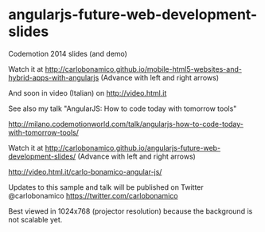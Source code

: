 angularjs-future-web-development-slides
=======================================

Codemotion 2014 slides (and demo) 

Watch it at http://carlobonamico.github.io/mobile-html5-websites-and-hybrid-apps-with-angularjs
(Advance with left and right arrows)

And soon in video (Italian) on 
http://video.html.it


See also my talk "AngularJS: How to code today with tomorrow tools"

http://milano.codemotionworld.com/talk/angularjs-how-to-code-today-with-tomorrow-tools/

Watch it at http://carlobonamico.github.io/angularjs-future-web-development-slides/
(Advance with left and right arrows)

http://video.html.it/carlo-bonamico-angular-js/

Updates to this sample and talk will be published on Twitter @carlobonamico
https://twitter.com/carlobonamico

Best viewed in 1024x768 (projector resolution) because the background is not scalable yet.
